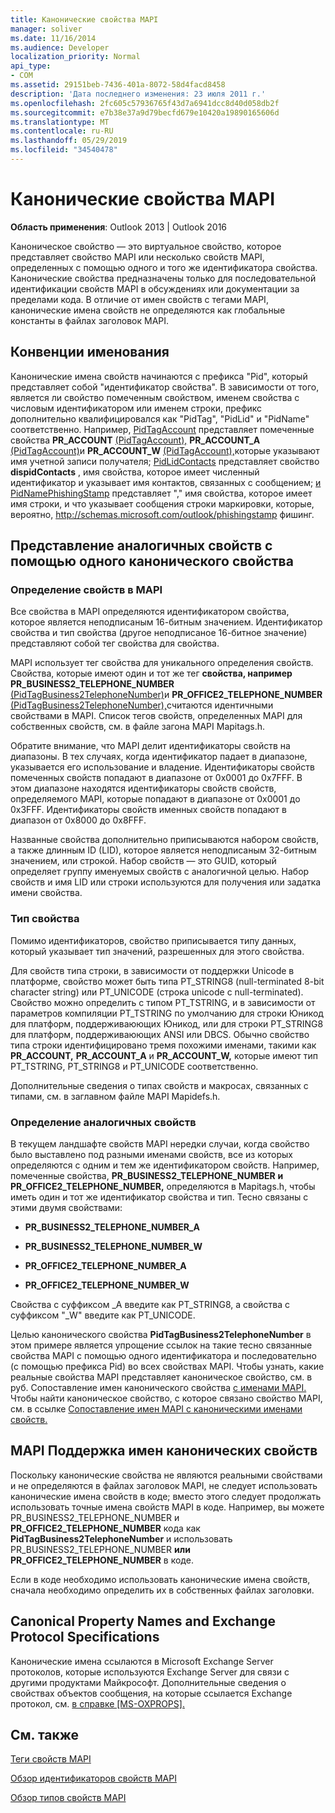 ```yaml
---
title: Канонические свойства MAPI
manager: soliver
ms.date: 11/16/2014
ms.audience: Developer
localization_priority: Normal
api_type:
- COM
ms.assetid: 29151beb-7436-401a-8072-58d4facd8458
description: 'Дата последнего изменения: 23 июля 2011 г.'
ms.openlocfilehash: 2fc605c57936765f43d7a6941dcc8d40d058db2f
ms.sourcegitcommit: e7b38e37a9d79becfd679e10420a19890165606d
ms.translationtype: MT
ms.contentlocale: ru-RU
ms.lasthandoff: 05/29/2019
ms.locfileid: "34540478"
---
```

# <a name="mapi-canonical-properties"></a>Канонические свойства MAPI

  
  
**Область применения**: Outlook 2013 | Outlook 2016 
  
Каноническое свойство — это виртуальное свойство, которое представляет свойство MAPI или несколько свойств MAPI, определенных с помощью одного и того же идентификатора свойства. Канонические свойства предназначены только для последовательной идентификации свойств MAPI в обсуждениях или документации за пределами кода. В отличие от имен свойств с тегами MAPI, канонические имена свойств не определяются как глобальные константы в файлах заголовок MAPI.
  
## <a name="naming-conventions"></a>Конвенции именования

Канонические имена свойств начинаются с префикса "Pid", который представляет собой "идентификатор свойства". В зависимости от того, является ли свойство помеченным свойством, именем свойства с числовым идентификатором или именем строки, префикс дополнительно квалифицировался как "PidTag", "PidLid" и "PidName" соответственно. Например, [PidTagAccount](pidtagaccount-canonical-property.md) представляет помеченные свойства **PR_ACCOUNT** [(PidTagAccount),](pidtagaccount-canonical-property.md) **PR_ACCOUNT_A** [(PidTagAccount)](pidtagaccount-canonical-property.md)и **PR_ACCOUNT_W** [(PidTagAccount),](pidtagaccount-canonical-property.md)которые указывают имя учетной записи получателя; [PidLidContacts](pidlidcontacts-canonical-property.md) представляет свойство **dispidContacts** , имя свойства, которое имеет численный идентификатор и указывает имя контактов, связанных с сообщением; [и PidNamePhishingStamp](pidnamephishingstamp-canonical-property.md) представляет "," имя свойства, которое имеет имя строки, и что указывает сообщения строки маркировки, которые, вероятно, http://schemas.microsoft.com/outlook/phishingstamp фишинг. 
  
## <a name="representing-similar-properties-using-one-canonical-property"></a>Представление аналогичных свойств с помощью одного канонического свойства

### <a name="identifying-properties-in-mapi"></a>Определение свойств в MAPI

Все свойства в MAPI определяются идентификатором свойства, которое является неподписаным 16-битным значением. Идентификатор свойства и тип свойства (другое неподписаное 16-битное значение) представляют собой тег свойства для свойства. 
  
MAPI использует тег свойства для уникального определения свойств. Свойства, которые имеют один и тот же тег **свойства, например PR_BUSINESS2_TELEPHONE_NUMBER** [(PidTagBusiness2TelephoneNumber)](pidtagbusiness2telephonenumber-canonical-property.md)и **PR_OFFICE2_TELEPHONE_NUMBER** [(PidTagBusiness2TelephoneNumber),](pidtagbusiness2telephonenumber-canonical-property.md)считаются идентичными свойствами в MAPI. Список тегов свойств, определенных MAPI для собственных свойств, см. в файле загона MAPI Mapitags.h.
  
Обратите внимание, что MAPI делит идентификаторы свойств на диапазоны. В тех случаях, когда идентификатор падает в диапазоне, указывается его использование и владение. Идентификаторы свойств помеченных свойств попадают в диапазоне от 0x0001 до 0x7FFF. В этом диапазоне находятся идентификаторы свойств свойств, определяемого MAPI, которые попадают в диапазоне от 0x0001 до 0x3FFF. Идентификаторы свойств именных свойств попадают в диапазон от 0x8000 до 0x8FFF. 
  
Названные свойства дополнительно приписываются набором свойств, а также длинным ID (LID), которое является неподписаным 32-битным значением, или строкой. Набор свойств — это GUID, который определяет группу именуемых свойств с аналогичной целью. Набор свойств и имя LID или строки используются для получения или задатка имени свойства.
  
### <a name="property-type"></a>Тип свойства

Помимо идентификаторов, свойство приписывается типу данных, который указывает тип значений, разрешенных для этого свойства.
  
Для свойств типа строки, в зависимости от поддержки Unicode в платформе, свойство может быть типа PT_STRING8 (null-terminated 8-bit character string) или PT_UNICODE (строка unicode с null-terminated). Свойство можно определить с типом PT_TSTRING, и в зависимости от параметров компиляции PT_TSTRING по умолчанию для строки Юникод для платформ, поддерживаюющих Юникод, или для строки PT_STRING8 для платформ, поддерживаюющих ANSI или DBCS. Обычно свойство типа строки идентифицировано тремя похожими именами, такими как **PR_ACCOUNT,** **PR_ACCOUNT_A** и **PR_ACCOUNT_W,** которые имеют тип PT_TSTRING, PT_STRING8 и PT_UNICODE соответственно.
  
Дополнительные сведения о типах свойств и макросах, связанных с типами, см. в заглавном файле MAPI Mapidefs.h.
  
### <a name="identifying-similar-properties"></a>Определение аналогичных свойств

В текущем ландшафте свойств MAPI нередки случаи, когда свойство было выставлено под разными именами свойств, все из которых определяются с одним и тем же идентификатором свойств. Например, помеченные свойства, **PR_BUSINESS2_TELEPHONE_NUMBER** **и PR_OFFICE2_TELEPHONE_NUMBER,** определяются в Mapitags.h, чтобы иметь один и тот же идентификатор свойства и тип. Тесно связаны с этими двумя свойствами:
  
- **PR_BUSINESS2_TELEPHONE_NUMBER_A**
    
- **PR_BUSINESS2_TELEPHONE_NUMBER_W**
    
- **PR_OFFICE2_TELEPHONE_NUMBER_A**
    
- **PR_OFFICE2_TELEPHONE_NUMBER_W**
    
Свойства с суффиксом _A введите как PT_STRING8, а свойства с суффиксом "_W" введите как PT_UNICODE.
  
Целью канонического свойства **PidTagBusiness2TelephoneNumber** в этом примере является упрощение ссылок на такие тесно связанные свойства MAPI с помощью одного идентификатора и последовательно (с помощью префикса Pid) во всех свойствах MAPI. Чтобы узнать, какие реальные свойства MAPI представляет каноническое свойство, см. в руб. Сопоставление имен канонического свойства [с именами MAPI.](mapping-canonical-property-names-to-mapi-names.md) Чтобы найти каноническое свойство, с которое связано свойство MAPI, см. в ссылке [Сопоставление имен MAPI с каноническими именами свойств.](mapping-mapi-names-to-canonical-property-names.md)
  
## <a name="mapi-support-of-canonical-property-names"></a>MAPI Поддержка имен канонических свойств

Поскольку канонические свойства не являются реальными свойствами и не определяются в файлах заголовок MAPI, не следует использовать канонические имена свойств в коде; вместо этого следует продолжать использовать точные имена свойств MAPI в коде. Например, вы можете  PR_BUSINESS2_TELEPHONE_NUMBER и **PR_OFFICE2_TELEPHONE_NUMBER** кода как **PidTagBusiness2TelephoneNumber** и использовать  PR_BUSINESS2_TELEPHONE_NUMBER **или PR_OFFICE2_TELEPHONE_NUMBER** в коде. 
  
Если в коде необходимо использовать канонические имена свойств, сначала необходимо определить их в собственных файлах заголовки.
  
## <a name="canonical-property-names-and-exchange-protocol-specifications"></a>Canonical Property Names and Exchange Protocol Specifications

Канонические имена ссылаются в Microsoft Exchange Server протоколов, которые используются Exchange Server для связи с другими продуктами Майкрософт. Дополнительные сведения о свойствах объектов сообщения, на которые ссылается Exchange протокол, см. [в справке [MS-OXPROPS].](https://msdn.microsoft.com/library/f6ab1613-aefe-447d-a49c-18217230b148%28Office.15%29.aspx)
  
## <a name="see-also"></a>См. также



[Теги свойств MAPI](mapi-property-tags.md)
  
[Обзор идентификаторов свойств MAPI](mapi-property-identifier-overview.md)
  
[Обзор типов свойств MAPI](mapi-property-type-overview.md)

